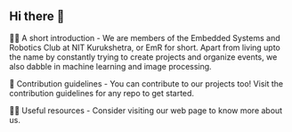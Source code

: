 ## Hi there 👋

🙋‍♀️ A short introduction - We are members of the Embedded Systems and Robotics Club at NIT Kurukshetra, or EmR for short. 
Apart from living upto the name by constantly trying to create projects and organize events, we also dabble in machine learning and image processing.

🌈 Contribution guidelines - You can contribute to our projects too! Visit the contribution guidelines for any repo to get started.

👩‍💻 Useful resources - Consider visiting our web page to know more about us.
<!--

**Here are some ideas to get you started:**

🙋‍♀️ A short introduction - what is your organization all about?
🌈 Contribution guidelines - how can the community get involved?
👩‍💻 Useful resources - where can the community find your docs? Is there anything else the community should know?
🍿 Fun facts - what does your team eat for breakfast?
🧙 Remember, you can do mighty things with the power of [Markdown](https://docs.github.com/github/writing-on-github/getting-started-with-writing-and-formatting-on-github/basic-writing-and-formatting-syntax)
-->
